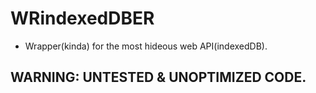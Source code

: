 # WRindexedDBER 
- Wrapper(kinda) for the most hideous web API(indexedDB).

## WARNING: UNTESTED & UNOPTIMIZED CODE.
